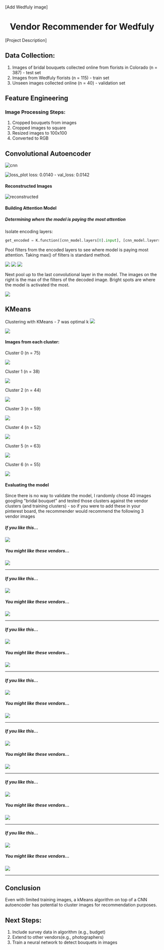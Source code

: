 [Add Wedfuly image]

<h1 align="center"> Vendor Recommender for Wedfuly </h1>

[Project Description]

## Data Collection:
1. Images of bridal bouquets collected online from florists in Colorado (n = 387) - test set
2. Images from Wedfuly florists (n = 115) - train set
3. Unseen images collected online (n = 40) - validation set

## Feature Engineering
### Image Processing Steps:
1. Cropped bouquets from images
2. Cropped images to square
3. Resized images to 100x100
4. Converted to RGB

## Convolutional Autoencoder

![cnn](https://github.com/michellesklee/wedfuly_recommender/blob/master/figures/model1.png)

![loss_plot](https://github.com/michellesklee/wedfuly_recommender/blob/master/figures/loss_plot.png)
loss: 0.0140 - val_loss: 0.0142

#### Reconstructed Images
![reconstructed](https://github.com/michellesklee/wedfuly_recommender/blob/master/figures/cnn_first_pass.png)

#### Building Attention Model
##### Determining where the model is paying the most attention

Isolate encoding layers:

```python
get_encoded = K.function([cnn_model.layers[0].input], [cnn_model.layers[5].output])
```

Pool filters from the encoded layers to see where model is paying most attention. Taking max() of filters is standard method.

![](https://github.com/michellesklee/wedfuly_recommender/blob/master/figures/encoded.png)
![](https://github.com/michellesklee/wedfuly_recommender/blob/master/figures/encoded2.png)
![](https://github.com/michellesklee/wedfuly_recommender/blob/master/figures/encoded3.png)

Next pool up to the last convolutional layer in the model. The images on the right is the max of the filters of the decoded image. Bright spots are where the model is activated the most.

![](https://github.com/michellesklee/wedfuly_recommender/blob/master/figures/plot_with_attention.png)

## KMeans
Clustering with KMeans - 7 was optimal k
![](https://github.com/michellesklee/wedfuly_recommender/blob/master/figures/elbow_plot.png)

![](https://github.com/michellesklee/wedfuly_recommender/blob/master/figures/cluster_hist.png)

#### Images from each cluster:

Cluster 0 (n = 75)

![](https://github.com/michellesklee/wedfuly_recommender/blob/master/figures/cluster0.png)

Cluster 1 (n = 38)

![](https://github.com/michellesklee/wedfuly_recommender/blob/master/figures/cluster1.png)

Cluster 2 (n = 44)

![](https://github.com/michellesklee/wedfuly_recommender/blob/master/figures/cluster2.png)

Cluster 3 (n = 59)

![](https://github.com/michellesklee/wedfuly_recommender/blob/master/figures/cluster3.png)

Cluster 4 (n = 52)

![](https://github.com/michellesklee/wedfuly_recommender/blob/master/figures/cluster4.png)

Cluster 5 (n = 63)

![](https://github.com/michellesklee/wedfuly_recommender/blob/master/figures/cluster5.png)

Cluster 6 (n = 55)

![](https://github.com/michellesklee/wedfuly_recommender/blob/master/figures/cluster6.png)

#### Evaluating the model
Since there is no way to validate the model, I randomly chose 40 images googling "bridal bouquet" and tested those clusters against the vendor clusters (and training clusters) - so if you were to add these in your pinterest board, the recommender would recommend the following 3 vendor images

##### If you like this...
![](https://github.com/michellesklee/wedfuly_recommender/blob/master/figures/valid_cluster0.png)

##### You might like these vendors...
![](https://github.com/michellesklee/wedfuly_recommender/blob/master/figures/test_cluster0.png)
___
##### If you like this...
![](https://github.com/michellesklee/wedfuly_recommender/blob/master/figures/valid_cluster1.png)

##### You might like these vendors...
![](https://github.com/michellesklee/wedfuly_recommender/blob/master/figures/test_cluster1.png)
___
##### If you like this...
![](https://github.com/michellesklee/wedfuly_recommender/blob/master/figures/valid_cluster2.png)

##### You might like these vendors...
![](https://github.com/michellesklee/wedfuly_recommender/blob/master/figures/test_cluster2.png)
___
##### If you like this...
![](https://github.com/michellesklee/wedfuly_recommender/blob/master/figures/valid_cluster3.png)

##### You might like these vendors...
![](https://github.com/michellesklee/wedfuly_recommender/blob/master/figures/test_cluster3.png)
___
##### If you like this...
![](https://github.com/michellesklee/wedfuly_recommender/blob/master/figures/valid_cluster4.png)

##### You might like these vendors...
![](https://github.com/michellesklee/wedfuly_recommender/blob/master/figures/test_cluster4.png)
___
##### If you like this...
![](https://github.com/michellesklee/wedfuly_recommender/blob/master/figures/valid_cluster5.png)

##### You might like these vendors...
![](https://github.com/michellesklee/wedfuly_recommender/blob/master/figures/test_cluster5.png)
___
##### If you like this...
![](https://github.com/michellesklee/wedfuly_recommender/blob/master/figures/valid_cluster6.png)

##### You might like these vendors...
![](https://github.com/michellesklee/wedfuly_recommender/blob/master/figures/test_cluster6.png)
___
## Conclusion
Even with limited training images, a kMeans algorithm on top of a CNN autoencoder has potential to  cluster images for recommendation purposes.

## Next Steps:
1. Include survey data in algorithm (e.g., budget)
2. Extend to other vendors(e.g., photographers)
3. Train a neural network to detect bouquets in images
